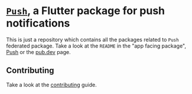 # [`Push`](/push), a Flutter package for push notifications

This is just a repository which contains all the packages related to `Push` federated package. Take a look at the `README` in the "app facing package", [Push](push/README.md) or the [pub.dev](https://pub.dev/packages/push) page.

## Contributing

Take a look at the [contributing](CONTRIBUTING.md) guide.
